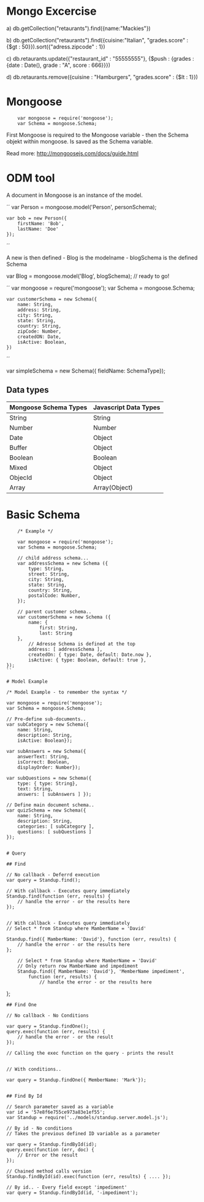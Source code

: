 # Mongo Excercise

a) db.getCollection("retaurants").find({name:"Mackies"})

b) db.getCollection("retaurants").find({cuisine:"Italian", "grades.score" : {$gt : 50}}).sort({"adress.zipcode" : 1})

c) db.retaurants.update({"restaurant_id" : "55555555"}, {$push : {grades : {date : Date(), grade : "A", score : 666}}})

d) db.retaurants.remove({cuisine : "Hamburgers", "grades.score" : {$lt : 1}})

# Mongoose

```
	var mongoose = require('mongoose');
	var Schema = mongoose.Schema;
```
First Mongoose is required to the Mongoose variable - then the Schema objekt within mongoose.
Is saved as the Schema variable.

Read more: http://mongoosejs.com/docs/guide.html

# ODM tool

A document in Mongoose is an instance of the model.

´´
var Person = mongoose.model('Person', personSchema);

	var bob = new Person({
		firstName: 'Bob',
		lastName: 'Doe'
	});
´´

A new is then defined - Blog is the modelname - blogSchema is the defined Schema

var Blog = mongoose.model('Blog', blogSchema);
// ready to go!

´´
var mongoose = requre('mongoose');
var Schema = mongoose.Schema;

	var customerSchema = new Schema({
		name: String,
		address: String,
		city: String,
		state: String,
		country: String,
		zipCode: Number,
		createdON: Date,
		isActive: Boolean,
	})
´´

var simpleSchema = new Schema({ fieldName: SchemaType});

## Data types

| Mongoose Schema Types | Javascript Data Types |
|-----------------------|-----------------------|
| String                | String                |
| Number                | Number                |
| Date                  | Object                |
| Buffer                | Object                |
| Boolean               | Boolean               |
| Mixed                 | Object                |
| ObjecId               | Object                |
| Array                 | Array(Object)         |

# Basic Schema

```
	/* Example */

	var mongoose = require('mongoose');
	var Schema = mongoose.Schema;

	// child address schema...
	var addressSchema = new Schema ({
	    type: String,
	    street: String,
	    city: String,
	    state: String,
	    country: String,
	    postalCode: Number,
	});

	// parent customer schema..
	var customerSchema = new Schema ({
	    name: {
	        first: String,
	        last: String
	},
	    // Adresse Schema is defined at the top
	    address: [ addressSchema ],
	    createdOn: { type: Date, default: Date.now },
	    isActive: { type: Boolean, default: true },
});
``

# Model Example

```
	/* Model Example - to remember the syntax */

	var mongoose = require('mongoose');
	var Schema = mongoose.Schema;

	// Pre-define sub-documents..
	var subCategory = new Schema({
	    name: String,
	    description: String,
	    isActive: Boolean});

	var subAnswers = new Schema({
	    answerText: String,
	    isCorrect: Boolean,
	    displayOrder: Number});

	var subQuestions = new Schema({
	    type: { type: String},
	    text: String,
	    answers: [ subAnswers ] });

	// Define main document schema..
	var quizSchema = new Schema({
	    name: String,
	    description: String,
	    categories: [ subCategory ], 
	    questions: [ subQuestions ] 
	});
```

# Query

## Find

```
	// No callback - Deferrd execution
	var query = Standup.find();

	// With callback - Executes query immediately
	Standup.find(function (err, results) {
	    // handle the error - or the results here
	});


	// With callback - Executes query immediately
	// Select * from Standup where MamberName = 'David'

	Standup.find({ MamberName: 'David'}, function (err, results) {
	    // handle the error - or the results here
	};

	    // Select * from Standup where MamberName = 'David'
	    // Only return row MamberName and impediment
	    Standup.find({ MamberName: 'David'}, 'MemberName impediment',
	        function (err, results) {
	            // handle the error - or the results here
};
```
## Find One

```
	// No callback - No Conditions

	var query = Standup.findOne();
	query.exec(function (err, results) {
	    // handle the error - or the result
	});

	// Calling the exec function on the query - prints the result


	// With conditions..

	var query = Standup.findOne({ MemberName: 'Mark'});

```

## Find By Id

```
	// Search parameter saved as a variable
	var id = '57e8f6e755ce973a83e1ef55';
	var Standup = require('../models/standup.server.model.js');

	// By id - No conditions
	// Takes the previous defined ID variable as a parameter

	var query = Standup.findById(id);
	query.exec(function (err, doc) {
	    // Error or the result
	});

	// Chained method calls version
	Standup.findById(id).exec(function (err, results) { .... });

	// By id.. - Every field except 'impediment'
	var query = Standup.findById(id, '-impediment');
```


